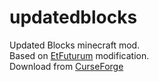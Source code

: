 # updatedblocks
Updated Blocks minecraft mod. <br>
Based on [EtFuturum](https://github.com/ganymedes01/Et-Futurum) modification. <br>
Download from [CurseForge](https://minecraft.curseforge.com/projects/updated-blocks)
